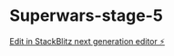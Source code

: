 # Superwars-stage-5

[Edit in StackBlitz next generation editor ⚡️](https://stackblitz.com/~/github.com/PoshikaM/Superwars-stage-5)